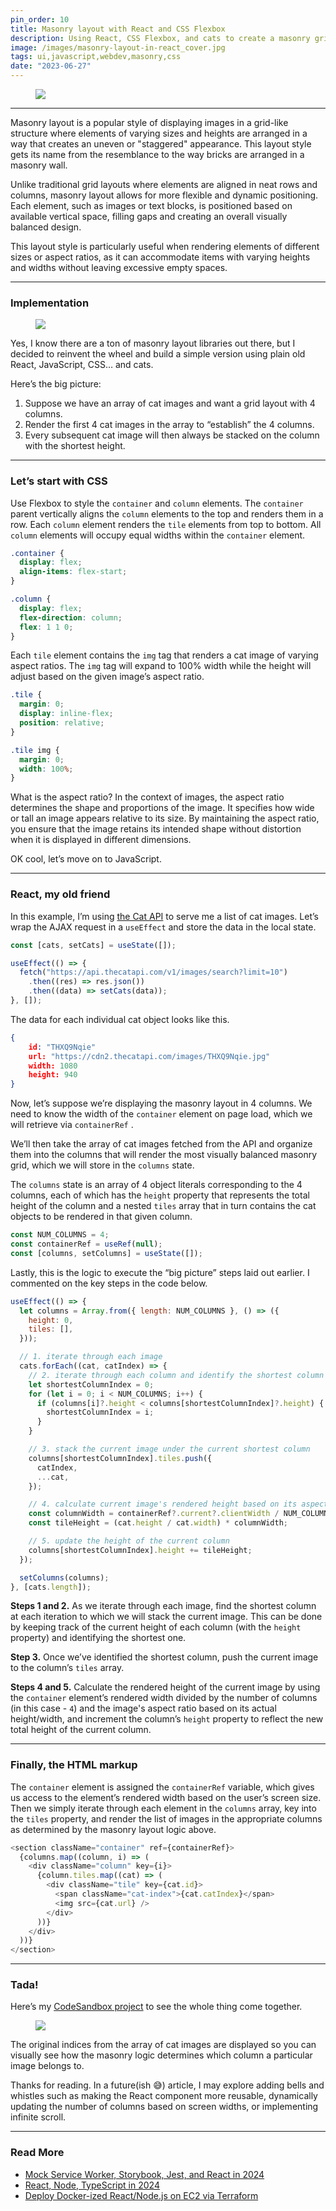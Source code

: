 ```yaml
---
pin_order: 10
title: Masonry layout with React and CSS Flexbox
description: Using React, CSS Flexbox, and cats to create a masonry grid layout
image: /images/masonry-layout-in-react_cover.jpg
tags: ui,javascript,webdev,masonry,css
date: "2023-06-27"
---
```


<figure>
    <img src="/images/masonry-layout-in-react_cover.jpg">
</figure>

---

Masonry layout is a popular style of displaying images in a grid-like structure where elements of varying sizes and heights are arranged in a way that creates an uneven or "staggered" appearance. This layout style gets its name from the resemblance to the way bricks are arranged in a masonry wall.

Unlike traditional grid layouts where elements are aligned in neat rows and columns, masonry layout allows for more flexible and dynamic positioning. Each element, such as images or text blocks, is positioned based on available vertical space, filling gaps and creating an overall visually balanced design.

This layout style is particularly useful when rendering elements of different sizes or aspect ratios, as it can accommodate items with varying heights and widths without leaving excessive empty spaces.

---

### Implementation

<figure>
    <img src="/images/masonry-layout-in-react_implementation.jpeg">
</figure>

Yes, I know there are a ton of masonry layout libraries out there, but I decided to reinvent the wheel and build a simple version using plain old React, JavaScript, CSS… and cats.

Here’s the big picture:

1. Suppose we have an array of cat images and want a grid layout with 4 columns.
2. Render the first 4 cat images in the array to “establish” the 4 columns.
3. Every subsequent cat image will then always be stacked on the column with the shortest height.

---

### Let’s start with CSS

Use Flexbox to style the `container` and `column` elements. The `container` parent vertically aligns the `column` elements to the top and renders them in a row. Each `column` element renders the `tile` elements from top to bottom. All `column` elements will occupy equal widths within the `container` element.

```css
.container {
  display: flex;
  align-items: flex-start;
}

.column {
  display: flex;
  flex-direction: column;
  flex: 1 1 0;
}
```

Each `tile` element contains the `img` tag that renders a cat image of varying aspect ratios. The `img` tag will expand to 100% width while the height will adjust based on the given image’s aspect ratio.

```css
.tile {
  margin: 0;
  display: inline-flex;
  position: relative;
}

.tile img {
  margin: 0;
  width: 100%;
}
```

What is the aspect ratio? In the context of images, the aspect ratio determines the shape and proportions of the image. It specifies how wide or tall an image appears relative to its size. By maintaining the aspect ratio, you ensure that the image retains its intended shape without distortion when it is displayed in different dimensions.

OK cool, let’s move on to JavaScript.

---

### React, my old friend

In this example, I’m using [the Cat API](https://thecatapi.com/) to serve me a list of cat images. Let’s wrap the AJAX request in a `useEffect` and store the data in the local state.

```jsx
const [cats, setCats] = useState([]);

useEffect(() => {
  fetch("https://api.thecatapi.com/v1/images/search?limit=10")
    .then((res) => res.json())
    .then((data) => setCats(data));
}, []);
```

The data for each individual cat object looks like this.

```json
{
	id: "THXQ9Nqie"
	url: "https://cdn2.thecatapi.com/images/THXQ9Nqie.jpg"
	width: 1080
	height: 940
}
```

Now, let’s suppose we’re displaying the masonry layout in 4 columns. We need to know the width of the `container` element on page load, which we will retrieve via `containerRef` .

We’ll then take the array of cat images fetched from the API and organize them into the columns that will render the most visually balanced masonry grid, which we will store in the `columns` state.

The `columns` state is an array of 4 object literals corresponding to the 4 columns, each of which has the `height` property that represents the total height of the column and a nested `tiles` array that in turn contains the cat objects to be rendered in that given column.

```jsx
const NUM_COLUMNS = 4;
const containerRef = useRef(null);
const [columns, setColumns] = useState([]);
```

Lastly, this is the logic to execute the “big picture” steps laid out earlier. I commented on the key steps in the code below.

```jsx
useEffect(() => {
  let columns = Array.from({ length: NUM_COLUMNS }, () => ({
    height: 0,
    tiles: [],
  }));

  // 1. iterate through each image
  cats.forEach((cat, catIndex) => {
    // 2. iterate through each column and identify the shortest column
    let shortestColumnIndex = 0;
    for (let i = 0; i < NUM_COLUMNS; i++) {
      if (columns[i]?.height < columns[shortestColumnIndex]?.height) {
        shortestColumnIndex = i;
      }
    }

    // 3. stack the current image under the current shortest column
    columns[shortestColumnIndex].tiles.push({
      catIndex,
      ...cat,
    });

    // 4. calculate current image's rendered height based on its aspect ratio
    const columnWidth = containerRef?.current?.clientWidth / NUM_COLUMNS;
    const tileHeight = (cat.height / cat.width) * columnWidth;

    // 5. update the height of the current column
    columns[shortestColumnIndex].height += tileHeight;
  });

  setColumns(columns);
}, [cats.length]);
```

**Steps 1 and 2.** As we iterate through each image, find the shortest column at each iteration to which we will stack the current image. This can be done by keeping track of the current height of each column (with the `height` property) and identifying the shortest one.

**Step 3.** Once we’ve identified the shortest column, push the current image to the column’s `tiles` array.

**Steps 4 and 5.** Calculate the rendered height of the current image by using the `container` element’s rendered width divided by the number of columns (in this case - `4`) and the image's aspect ratio based on its actual height/width, and increment the column’s `height` property to reflect the new total height of the current column.

---

### Finally, the HTML markup

The `container` element is assigned the `containerRef` variable, which gives us access to the element’s rendered width based on the user’s screen size. Then we simply iterate through each element in the `columns` array, key into the `tiles` property, and render the list of images in the appropriate columns as determined by the masonry layout logic above.

```javascript
<section className="container" ref={containerRef}>
  {columns.map((column, i) => (
    <div className="column" key={i}>
      {column.tiles.map((cat) => (
        <div className="tile" key={cat.id}>
          <span className="cat-index">{cat.catIndex}</span>
          <img src={cat.url} />
        </div>
      ))}
    </div>
  ))}
</section>
```

---

### Tada!

Here’s my [CodeSandbox project](https://codesandbox.io/s/masonry-layout-5grmlk?file=/src/App.js) to see the whole thing come together.

<figure>
    <img src="/images/masonry-layout-in-react-final.jpg">
</figure>

The original indices from the array of cat images are displayed so you can visually see how the masonry logic determines which column a particular image belongs to.

Thanks for reading. In a future(ish 😅) article, I may explore adding bells and whistles such as making the React component more reusable, dynamically updating the number of columns based on screen widths, or implementing infinite scroll.

---

### Read More

- [Mock Service Worker, Storybook, Jest, and React in 2024](https://www.suhanwijaya.com/posts/using-msw-with-storybook-jest-dev)
- [React, Node, TypeScript in 2024](https://www.suhanwijaya.com/posts/react-node-typescript-2024)
- [Deploy Docker-ized React/Node.js on EC2 via Terraform](https://www.suhanwijaya.com/posts/deploy-ec2-with-ecr-docker-terraform)
